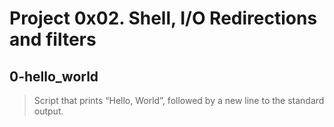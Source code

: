 # Project 0x02. Shell, I/O Redirections and filters

## 0-hello_world
> Script that prints “Hello, World”, followed by a new line to the standard output.
